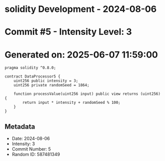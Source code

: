 ﻿# solidity Development - 2024-08-06
# Commit #5 - Intensity Level: 3
# Generated on: 2025-06-07 11:59:00
```solidity
pragma solidity ^0.8.0;

contract DataProcessor5 {
    uint256 public intensity = 3;
    uint256 private randomSeed = 1864;

    function processValue(uint256 input) public view returns (uint256) {
        return input * intensity + randomSeed % 100;
    }
}
```
## Metadata
- Date: 2024-08-06
- Intensity: 3
- Commit Number: 5
- Random ID: 587481349
